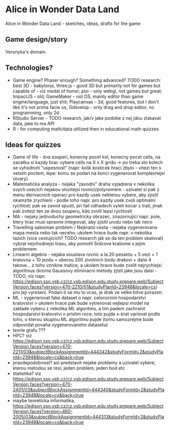 # Alice in Wonder Data Land
Alice in Wonder Data Land - sketches, ideas, drafts for the game

## Game design/story

Veronyka's domain.

## Technologies?

* Game engine? Phaser enough? Something advanced? TODO research: best 3D - babylonjs, three.js - good 3D but primarily not for games but capable of - viz medal of honor; pixi - only webgl, not games but great; ImpactJS - old; GameMaker - not OS, mainly editor than game engine/language, just shit; Playcanvas - 3d, good features, but I don't like it's not prima facie os; Gdevelop - only drag and drop editor, no programming, only 2d
* RStudio Server - TODO research, jak/v jake podobe z nej jdou ziskavat data, jake to ma API
* R - for computing math/data utilized then in educational math quizzes

## Ideas for quizzes

* Game of life - dva souperi, konecny pocet kol, konecny pocet cells, na zacatku si kazdy hrac vybere cells na X x X gridu -> po treba sto kolech se vyhodnoti "uspesnost" (napr. kolik kosticek hraci zbylo - vitezi ten s vetsim poctem; lepe: komu se podari na konci vygenerovat komplexnejsi utvary)
* Matematicka analyza - nejaka "zavodni" draha vyjadrena v nekolika svych usecich nejakou slozitejsi rovnici/polynomem - uzivatel si pak z menu derivacnich operaci pro kazdy usek nekterou vybere, aby zjistil okamzite zrychleni - podle toho napr. pro kazdy usek zvoli optimalni rychlost; pak se zavod spusti, pri fail odhadech vyleti kocar z trati, jinak pak zvitezi ten ze dvou souperu, kdo zvolil lepsi rychlosti
* MA - nejaky jednoduchy geometricky obrazec, znazornujici napr. pole, ktery hrac musi spravne integrovat, aby zjistil urodu nebo tak neco
* Travelling salesman problem / Nejkratsi cesta - nejaka vygenerovana mapa mesta nebo tak neceho; ukolem hrace bude napr. v nekolika tazich (vice cestujicich? TODO research jak se da ten problem skalovat) vybrat nejvhodnejsi trasu, aby pomohl Srdcove kralovne s jejim problemem
* Linearni algebra - nejaka soustava rovnic a la 20 pesantu + 5 vezi + 1 kralovna + 10 jezdu = uberou 200 zivotnich bodu drakovi + dalsi 4 takove... z toho vznikne matice, a ukolem hrace bude zvolit nejrychlejsi algoritmus (krome Gaussovy eliminacni metody zjisti jake jsou dalsi - TODO, viz napr. https://edison.sso.vsb.cz/cz.vsb.edison.edu.study.prepare.web/SubjectVersion.faces?version=470-2210/01&studyPlanId=23948&locale=cs) pro jeji vyreseni. Podari-li se mu to vcas, je drak ve velke bitve porazen.
* ML - vygenerovat fake dataset o napr. celorocnim hospodarstvi kralovstvi > ukolem hrace pak bude vytrenovat nejlepsi model na zaklade vyberu z nekolika ML algoritmu, a tim padem zachranit hospodarstvi kralovstvi v pristim roce; toto pujde x-krat variovat podle toho, o kterou skupinu ML algoritmu pujde (tomu samozrejme bude odpovidat povaha vygenerovaneho datasetu)
* teorie grafu ???
* HPC? viz https://edison.sso.vsb.cz/cz.vsb.edison.edu.study.prepare.web/SubjectVersion.faces?version=470-2211/03&subjectBlockAssignmentId=444342&studyFormId=2&studyPlanId=23948&locale=cs&back=true
* pravdepodobnost? asi predstavit nejake problemy a uzivatel vybere, kterou metodou se resi; jeden problem, jeden bod etc
* statistika? viz https://edison.sso.vsb.cz/cz.vsb.edison.edu.study.prepare.web/SubjectVersion.faces?version=470-2401/03&subjectBlockAssignmentId=444340&studyFormId=2&studyPlanId=23948&locale=cs&back=true
* maybe teoreticka informatika, https://edison.sso.vsb.cz/cz.vsb.edison.edu.study.prepare.web/SubjectVersion.faces?version=460-2005/03&subjectBlockAssignmentId=444313&studyFormId=2&studyPlanId=23948&locale=cs&back=true
